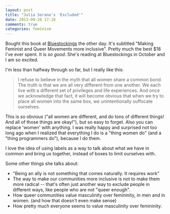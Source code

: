 ```yaml
---
layout: post
title: "Julia Serano's 'Excluded'"
date: 2013-09-26 17:16
comments: true
categories: feminism
---
```


Bought this book at [Bluestockings](http://bluestockings.com/) the other
day. It's subtitled "Making Feminist and Queer Movements more
inclusive". Pretty much the best $18 I've ever spent. It is *so good*.
She's reading at Bluestockings in October and I am so excited.

I'm less than halfway through so far, but I really like this:

> I refuse to believe in the myth that all women share a common bond. The
> truth is that we are all very different from one another. We each live
> with a different set of privileges and life experiences. And once we
> acknowledge that fact, it will become obvious that when we try to place
> all women into the same box, we unintentionally suffocate ourselves.
<!-- more -->

This is so obvious ("all women are different, and do tons of different
things! And all of those things are okay!"), but so easy to forget. Also
you can replace 'women' with anything. I was really happy and surprised
not too long ago when I realized that everything I do is a "thing women
do" (and a "thing programmers do"), because I do them.

I love the idea of using labels as a way to talk about what we have in
common and bring us together, instead of boxes to limit ourselves with.

Some other things she talks about:

* "Being an ally is not something that comes naturally. It requires
  work"
* The way to make our communities more inclusive is not to make them
  more radical -- that's often just another way to exclude people in
  different ways, like people who are not "queer enough".
* How queer communities value masculinity over femininity, in men and in
  women. (and how that doesn't even make sense)
* How pretty much everyone seems to value masculinity over femininity.
